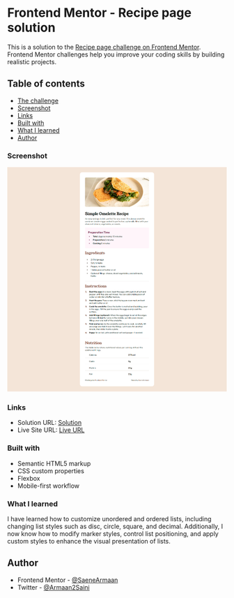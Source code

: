 # Frontend Mentor - Recipe page solution

This is a solution to the [Recipe page challenge on Frontend Mentor](https://www.frontendmentor.io/challenges/recipe-page-KiTsR8QQKm). Frontend Mentor challenges help you improve your coding skills by building realistic projects.

## Table of contents

- [The challenge](#the-challenge)
- [Screenshot](#screenshot)
- [Links](#links)
- [Built with](#built-with)
- [What I learned](#what-i-learned)
- [Author](#author)

### Screenshot

![](./screenshot.png)

### Links

- Solution URL: [Solution](https://github.com/SaeneArmaan/recipe-mainpage)
- Live Site URL: [Live URL](https://recipe-mainpage-saenearmaan.netlify.app)

### Built with

- Semantic HTML5 markup
- CSS custom properties
- Flexbox
- Mobile-first workflow

### What I learned

I have learned how to customize unordered and ordered lists, including changing list styles such as disc, circle, square, and decimal. Additionally, I now know how to modify marker styles, control list positioning, and apply custom styles to enhance the visual presentation of lists.

## Author

- Frontend Mentor - [@SaeneArmaan](https://www.frontendmentor.io/profile/SaeneArmaan)
- Twitter - [@Armaan2Saini](https://x.com/Armaan2Saini)
